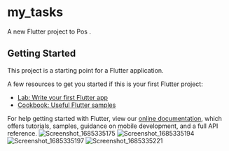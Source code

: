 # my_tasks

A new Flutter project to Pos .

## Getting Started

This project is a starting point for a Flutter application.

A few resources to get you started if this is your first Flutter project:

- [Lab: Write your first Flutter app](https://flutter.dev/docs/get-started/codelab)
- [Cookbook: Useful Flutter samples](https://flutter.dev/docs/cookbook)

For help getting started with Flutter, view our
[online documentation](https://flutter.dev/docs), which offers tutorials,
samples, guidance on mobile development, and a full API reference.
![Screenshot_1685335175](https://github.com/oMarceloMotta/Flutter_TASK_POS/assets/30159740/d554d95f-3895-4eb8-a71a-97b132c246c0)
![Screenshot_1685335194](https://github.com/oMarceloMotta/Flutter_TASK_POS/assets/30159740/8f130935-905f-46cc-9b0a-718232ed6046)
![Screenshot_1685335197](https://github.com/oMarceloMotta/Flutter_TASK_POS/assets/30159740/ae8cd6ec-aa5e-454f-819a-c72db0d66f86)
![Screenshot_1685335221](https://github.com/oMarceloMotta/Flutter_TASK_POS/assets/30159740/4d677ca6-3776-4c9d-a9e0-8d5a569569fc)
